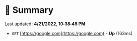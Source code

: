 # 📖 Summary
Last updated: **4/21/2022, 10:38:48 PM**

- `GET` [https://google.com](https://google.com) - **Up** (163ms)
